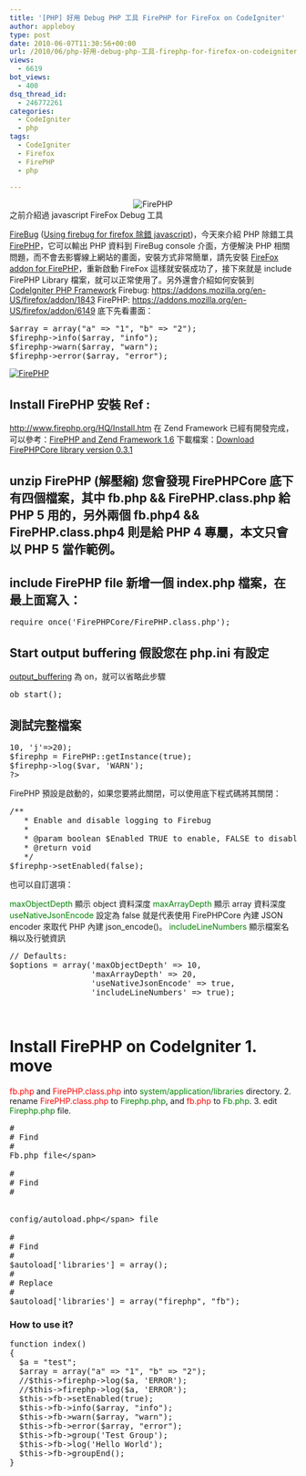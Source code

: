 ```yaml
---
title: '[PHP] 好用 Debug PHP 工具 FirePHP for FireFox on CodeIgniter'
author: appleboy
type: post
date: 2010-06-07T11:30:56+00:00
url: /2010/06/php-好用-debug-php-工具-firephp-for-firefox-on-codeigniter/
views:
  - 6619
bot_views:
  - 400
dsq_thread_id:
  - 246772261
categories:
  - CodeIgniter
  - php
tags:
  - CodeIgniter
  - Firefox
  - FirePHP
  - php

---
```

<div style="margin:0 auto; text-align:center">
  <img src="https://i0.wp.com/www.firephp.org/images/FirePHP_Large_White.png?w=840" alt="FirePHP" data-recalc-dims="1" />
</div> 之前介紹過 javascript FireFox Debug 工具 

[FireBug][1] ([Using firebug for firefox 除錯 javascript][2])，今天來介紹 PHP 除錯工具 [FirePHP][3]，它可以輸出 PHP 資料到 FireBug console 介面，方便解決 PHP 相關問題，而不會去影響線上網站的畫面，安裝方式非常簡單，請先安裝 [FireFox addon for FirePHP][4]，重新啟動 FireFox 這樣就安裝成功了，接下來就是 include FirePHP Library 檔案，就可以正常使用了。另外還會介紹如何安裝到 [CodeIgniter PHP Framework][5] Firebug: <https://addons.mozilla.org/en-US/firefox/addon/1843> FirePHP: <https://addons.mozilla.org/en-US/firefox/addon/6149> 底下先看畫面： 

<pre class="brush: php; title: ; notranslate" title="">$array = array("a" => "1", "b" => "2");
$firephp->info($array, "info");
$firephp->warn($array, "warn");
$firephp->error($array, "error");</pre>

[<img src="https://i0.wp.com/farm5.static.flickr.com/4072/4677599187_64c5568b73_o.png?resize=444%2C200&#038;ssl=1" alt="FirePHP" data-recalc-dims="1" />][6] 

## Install FirePHP 安裝 Ref : 

<http://www.firephp.org/HQ/Install.htm> 在 Zend Framework 已經有開發完成，可以參考：[FirePHP and Zend Framework 1.6][7] 下載檔案：[Download FirePHPCore library version 0.3.1][8] 

## unzip FirePHP (解壓縮) 您會發現 FirePHPCore 底下有四個檔案，其中 fb.php && FirePHP.class.php 給 PHP 5 用的，另外兩個 fb.php4 && FirePHP.class.php4 則是給 PHP 4 專屬，本文只會以 PHP 5 當作範例。 

## include FirePHP file 新增一個 index.php 檔案，在最上面寫入： 

<pre class="brush: php; title: ; notranslate" title="">require_once('FirePHPCore/FirePHP.class.php');</pre>

## Start output buffering 假設您在 php.ini 有設定 

[output_buffering][9] 為 on，就可以省略此步驟 

<pre class="brush: php; title: ; notranslate" title="">ob_start();</pre>

## 測試完整檔案

<pre class="brush: php; title: ; notranslate" title=""><?
require_once('FirePHPCore/FirePHP.class.php');
ob_start();
$var = array('i'=>10, 'j'=>20);
$firephp = FirePHP::getInstance(true); 
$firephp->log($var, 'WARN');
?></pre> FirePHP 預設是啟動的，如果您要將此關閉，可以使用底下程式碼將其關閉： 

<pre class="brush: php; title: ; notranslate" title="">/**
   * Enable and disable logging to Firebug
   * 
   * @param boolean $Enabled TRUE to enable, FALSE to disable
   * @return void
   */
$firephp->setEnabled(false);</pre> 也可以自訂選項： 

<span style="color:green">maxObjectDepth</span> 顯示 object 資料深度 <span style="color:green">maxArrayDepth</span> 顯示 array 資料深度 <span style="color:green">useNativeJsonEncode</span> 設定為 false 就是代表使用 FirePHPCore 內建 JSON encoder 來取代 PHP 內建 json_encode()。 <span style="color:green">includeLineNumbers</span> 顯示檔案名稱以及行號資訊 

<pre class="brush: php; title: ; notranslate" title="">// Defaults:
$options = array('maxObjectDepth' => 10,
                 'maxArrayDepth' => 20,
                 'useNativeJsonEncode' => true,
                 'includeLineNumbers' => true);</pre>

&nbsp;

# Install FirePHP on CodeIgniter 1. move 

<span style="color:red">fb.php</span> and <span style="color:red">FirePHP.class.php</span> into <span style="color:green">system/application/libraries</span> directory. 2. rename <span style="color:red">FirePHP.class.php</span> to <span style="color:green">Firephp.php</span>, and <span style="color:red">fb.php</span> to <span style="color:green">Fb.php</span>. 3. edit <span style="color:green">Firephp.php</span> file. 

<pre class="brush: php; title: ; notranslate" title="">#
# Find  
#
<?php
#
# Replace
#
if ( ! defined('BASEPATH')) exit('No direct script access allowed');
[/code]

edit <span style="color:green">Fb.php file&lt;/span>

#
# Find  
#


<?php
#
# Replace
#
if ( ! defined('BASEPATH')) exit('No direct script access allowed');
[/code]

Edit <span style="color:green">config/autoload.php&lt;/span> file

#
# Find
#
$autoload['libraries'] = array();
#
# Replace
#
$autoload['libraries'] = array("firephp", "fb");
</pre>

### How to use it?

<pre class="brush: php; title: ; notranslate" title="">function index()
{
  $a = "test";
  $array = array("a" => "1", "b" => "2");		
  //$this->firephp->log($a, 'ERROR');
  //$this->firephp->log($a, 'ERROR');    
  $this->fb->setEnabled(true);    
  $this->fb->info($array, "info");
  $this->fb->warn($array, "warn");
  $this->fb->error($array, "error");
  $this->fb->group('Test Group');
  $this->fb->log('Hello World');
  $this->fb->groupEnd();
}
</pre>

 [1]: http://getfirebug.com/
 [2]: http://blog.wu-boy.com/2010/01/05/1943/
 [3]: http://www.firephp.org/
 [4]: https://addons.mozilla.org/en-US/firefox/addon/6149/
 [5]: http://codeigniter.com/
 [6]: https://www.flickr.com/photos/appleboy/4677599187/ "Flickr 上 appleboy46 的 FirePHP"
 [7]: http://www.christophdorn.com/Blog/2008/09/02/firephp-and-zend-framework-16/
 [8]: http://www.firephp.org/DownloadRelease/FirePHPLibrary-FirePHPCore-0.3.1
 [9]: http://us.php.net/manual/en/outcontrol.configuration.php#ini.output-buffering